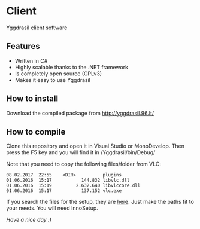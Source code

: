 # Client

Yggdrasil client software

## Features

* Written in C#
* Highly scalable thanks to the .NET framework
* Is completely open source (GPLv3)
* Makes it easy to use Yggdrasil

## How to install

Download the compiled package from http://yggdrasil.96.lt/

## How to compile

Clone this repository and open it in Visual Studio or MonoDevelop. Then press the F5 key and you will find it in <Repo>/Yggdrasil/bin/Debug/

Note that you need to copy the following files/folder from VLC:

```
08.02.2017  22:55    <DIR>          plugins
01.06.2016  15:17           144.832 libvlc.dll
01.06.2016  15:19         2.632.640 libvlccore.dll
01.06.2016  15:17           137.152 vlc.exe
```

If you search the files for the setup, they are [here](https://julain.wolkesicher.de/index.php/s/n4Xg9yMKUx9rvuw/download). Just make the paths fit to your needs. You will need InnoSetup.

*Have a nice day :)*
